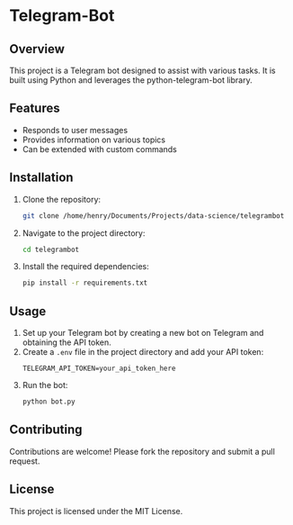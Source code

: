 # Telegram-Bot

## Overview

This project is a Telegram bot designed to assist with various tasks. It is built using Python and leverages the python-telegram-bot library.

## Features

- Responds to user messages
- Provides information on various topics
- Can be extended with custom commands

## Installation

1. Clone the repository:
    ```bash
    git clone /home/henry/Documents/Projects/data-science/telegrambot
    ```
2. Navigate to the project directory:
    ```bash
    cd telegrambot
    ```
3. Install the required dependencies:
    ```bash
    pip install -r requirements.txt
    ```

## Usage

1. Set up your Telegram bot by creating a new bot on Telegram and obtaining the API token.
2. Create a `.env` file in the project directory and add your API token:
    ```
    TELEGRAM_API_TOKEN=your_api_token_here
    ```
3. Run the bot:
    ```bash
    python bot.py
    ```

## Contributing

Contributions are welcome! Please fork the repository and submit a pull request.

## License

This project is licensed under the MIT License.
